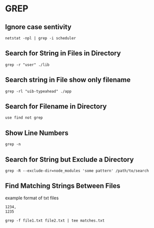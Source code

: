 # GREP

## Ignore case sentivity
`netstat -npl | grep -i scheduler`

## Search for String in Files in Directory

`grep -r "user" ./lib`

## Search string in File show only filename

`grep -rl "uib-typeahead" ./app`

## Search for Filename in Directory

`use find not grep`

## Show Line Numbers

`grep -n`

## Search for String but Exclude a Directory

`grep -R --exclude-dir=node_modules 'some pattern' /path/to/search`

## Find Matching Strings Between Files

example format of txt files

```txt
1234,
1235
```

`grep -f file1.txt file2.txt | tee matches.txt`
